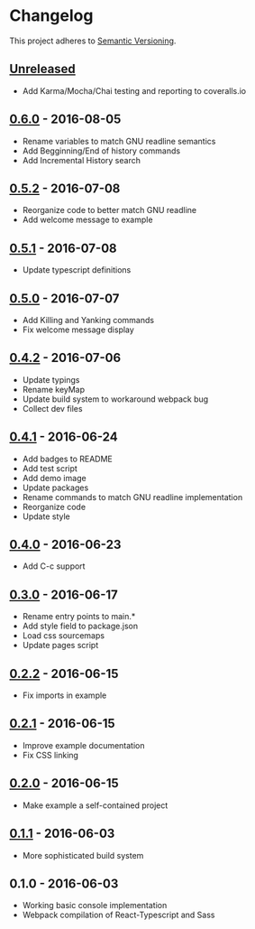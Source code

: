 # Changelog
This project adheres to [Semantic Versioning](http://semver.org/).

## [Unreleased]
- Add Karma/Mocha/Chai testing and reporting to coveralls.io

## [0.6.0] - 2016-08-05
- Rename variables to match GNU readline semantics
- Add Begginning/End of history commands
- Add Incremental History search

## [0.5.2] - 2016-07-08
- Reorganize code to better match GNU readline
- Add welcome message to example

## [0.5.1] - 2016-07-08
- Update typescript definitions

## [0.5.0] - 2016-07-07
- Add Killing and Yanking commands
- Fix welcome message display

## [0.4.2] - 2016-07-06
- Update typings
- Rename keyMap
- Update build system to workaround webpack bug
- Collect dev files

## [0.4.1] - 2016-06-24
- Add badges to README
- Add test script
- Add demo image
- Update packages
- Rename commands to match GNU readline implementation
- Reorganize code
- Update style

## [0.4.0] - 2016-06-23
- Add C-c support

## [0.3.0] - 2016-06-17
- Rename entry points to main.*
- Add style field to package.json
- Load css sourcemaps
- Update pages script

## [0.2.2] - 2016-06-15
- Fix imports in example

## [0.2.1] - 2016-06-15
- Improve example documentation
- Fix CSS linking

## [0.2.0] - 2016-06-15
- Make example a self-contained project

## [0.1.1] - 2016-06-03
- More sophisticated build system

## 0.1.0 - 2016-06-03
- Working basic console implementation
- Webpack compilation of React-Typescript and Sass

[Unreleased]: https://github.com/autochthe/react-console/compare/v0.6.0...HEAD
[0.6.0]: https://github.com/autochthe/react-console/compare/v0.5.2...v0.6.0
[0.5.2]: https://github.com/autochthe/react-console/compare/v0.5.1...v0.5.2
[0.5.1]: https://github.com/autochthe/react-console/compare/v0.5.0...v0.5.1
[0.5.0]: https://github.com/autochthe/react-console/compare/v0.4.2...v0.5.0
[0.4.2]: https://github.com/autochthe/react-console/compare/v0.4.1...v0.4.2
[0.4.1]: https://github.com/autochthe/react-console/compare/v0.4.0...v0.4.1
[0.4.0]: https://github.com/autochthe/react-console/compare/v0.3.0...v0.4.0
[0.3.0]: https://github.com/autochthe/react-console/compare/v0.2.2...v0.3.0
[0.2.2]: https://github.com/autochthe/react-console/compare/v0.2.1...v0.2.2
[0.2.1]: https://github.com/autochthe/react-console/compare/v0.2.0...v0.2.1
[0.2.0]: https://github.com/autochthe/react-console/compare/v0.1.1...v0.2.0
[0.1.1]: https://github.com/autochthe/react-console/compare/v0.1.0...v0.1.1
